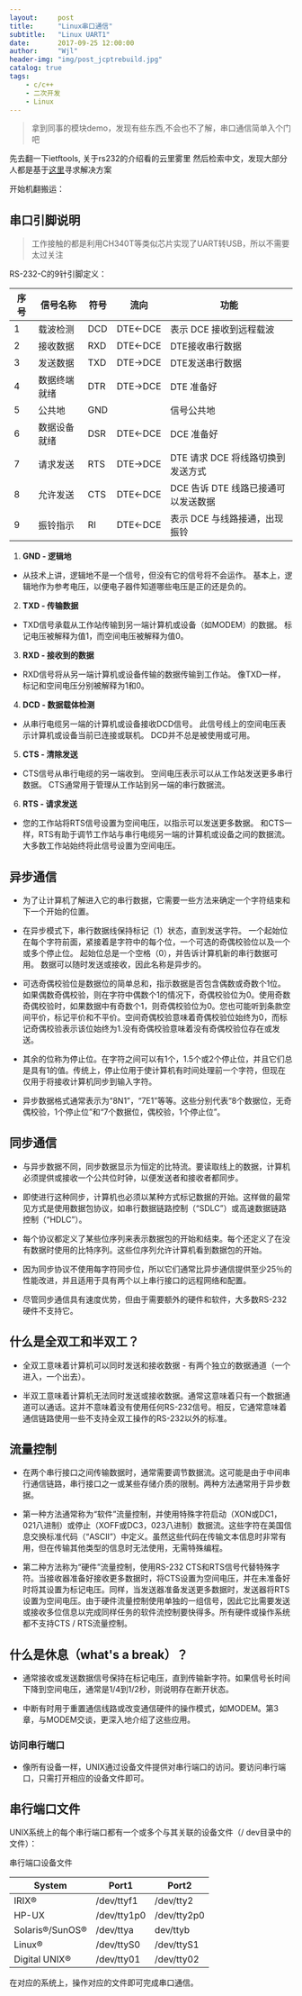 ```yaml
---
layout:     post
title:      "Linux串口通信"
subtitle:   "Linux UART1"
date:       2017-09-25 12:00:00
author:     "Wjl"
header-img: "img/post_jcptrebuild.jpg"
catalog: true
tags:
    - c/c++
    - 二次开发
    - Linux
---
```


> 拿到同事的模块demo，发现有些东西,不会也不了解，串口通信简单入个门吧

先去翻一下ietftools, 关于rs232的介绍看的云里雾里
然后检索中文，发现大部分人都是基于[这里](参考1)寻求解决方案

开始机翻搬运：

## 串口引脚说明
> 工作接触的都是利用CH340T等类似芯片实现了UART转USB，所以不需要太过关注 

RS-232-C的9针引脚定义：  

|序号|信号名称|符号|流向|功能|  
|--|--|--|--|--|  
|1|载波检测|DCD|DTE←DCE|表示 DCE 接收到远程载波|
|2|接收数据|RXD|DTE←DCE|DTE接收串行数据|
|3|发送数据|TXD|DTE→DCE|DTE发送串行数据|
|4|数据终端就绪|DTR|DTE→DCE|DTE 准备好|
|5|公共地|GND||信号公共地|
|6|数据设备就绪|DSR|DTE←DCE|DCE 准备好|
|7|请求发送|RTS|DTE→DCE|DTE 请求 DCE 将线路切换到发送方式|
|8|允许发送|CTS|DTE←DCE|DCE 告诉 DTE 线路已接通可以发送数据|
|9|振铃指示|RI|DTE←DCE|表示 DCE 与线路接通，出现振铃|  

1. **GND - 逻辑地**
- 从技术上讲，逻辑地不是一个信号，但没有它的信号将不会运作。 基本上，逻辑地作为参考电压，以便电子器件知道哪些电压是正的还是负的。

2. **TXD - 传输数据**
- TXD信号承载从工作站传输到另一端计算机或设备（如MODEM）的数据。 标记电压被解释为值1，而空间电压被解释为值0。

3. **RXD - 接收到的数据**
- RXD信号将从另一端计算机或设备传输的数据传输到工作站。 像TXD一样，标记和空间电压分别被解释为1和0。

4. **DCD - 数据载体检测**
- 从串行电缆另一端的计算机或设备接收DCD信号。 此信号线上的空间电压表示计算机或设备当前已连接或联机。 DCD并不总是被使用或可用。

5. **CTS - 清除发送**
- CTS信号从串行电缆的另一端收到。 空间电压表示可以从工作站发送更多串行数据。
CTS通常用于管理从工作站到另一端的串行数据流。

6. **RTS - 请求发送**
- 您的工作站将RTS信号设置为空间电压，以指示可以发送更多数据。
和CTS一样，RTS有助于调节工作站与串行电缆另一端的计算机或设备之间的数据流。 大多数工作站始终将此信号设置为空间电压。

## 异步通信
- 为了让计算机了解进入它的串行数据，它需要一些方法来确定一个字符结束和下一个开始的位置。 
- 在异步模式下，串行数据线保持标记（1）状态，直到发送字符。 一个起始位在每个字符前面，紧接着是字符中的每个位，一个可选的奇偶校验位以及一个或多个停止位。 起始位总是一个空格（0），并告诉计算机新的串行数据可用。 数据可以随时发送或接收，因此名称是异步的。

- 可选奇偶校验位是数据位的简单总和，指示数据是否包含偶数或奇数个1位。如果偶数奇偶校验，则在字符中偶数个1的情况下，奇偶校验位为0。使用奇数奇偶校验时，如果数据中有奇数个1，则奇偶校验位为0。您也可能听到条款空间平价，标记平价和不平价。空间奇偶校验意味着奇偶校验位始终为0，而​​标记奇偶校验表示该位始终为1.没有奇偶校验意味着没有奇偶校验位存在或发送。

- 其余的位称为停止位。在字符之间可以有1个，1.5个或2个停止位，并且它们总是具有1的值。传统上，停止位用于使计算机有时间处理前一个字符，但现在仅用于将接收计算机同步到输入字符。

- 异步数据格式通常表示为“8N1”，“7E1”等等。这些分别代表“8个数据位，无奇偶校验，1个停止位”和“7个数据位，偶校验，1个停止位”。

## 同步通信

- 与异步数据不同，同步数据显示为恒定的比特流。要读取线上的数据，计算机必须提供或接收一个公共位时钟，以便发送者和接收者都同步。

- 即使进行这种同步，计算机也必须以某种方式标记数据的开始。这样做的最常见方式是使用数据包协议，如串行数据链路控制（“SDLC”）或高速数据链路控制（“HDLC”）。

- 每个协议都定义了某些位序列来表示数据包的开始和结束。每个还定义了在没有数据时使用的比特序列。这些位序列允许计算机看到数据包的开始。

- 因为同步协议不使用每字符同步位，所以它们通常比异步通信提供至少25％的性能改进，并且适用于具有两个以上串行接口的远程网络和配置。

- 尽管同步通信具有速度优势，但由于需要额外的硬件和软件，大多数RS-232硬件不支持它。

## 什么是全双工和半双工？

- 全双工意味着计算机可以同时发送和接收数据 - 有两个独立的数据通道（一个进入，一个出去）。

- 半双工意味着计算机无法同时发送或接收数据。通常这意味着只有一个数据通道可以通话。这并不意味着没有使用任何RS-232信号。相反，它通常意味着通信链路使用一些不支持全双工操作的RS-232以外的标准。

## 流量控制

- 在两个串行接口之间传输数据时，通常需要调节数据流。这可能是由于中间串行通信链路，串行接口之一或某些存储介质的限制。两种方法通常用于异步数据。

- 第一种方法通常称为“软件”流量控制，并使用特殊字符启动（XON或DC1，021八进制）或停止（XOFF或DC3，023八进制）数据流。这些字符在美国信息交换标准代码（“ASCII”）中定义。虽然这些代码在传输文本信息时非常有用，但在传输其他类型的信息时无法使用，无需特殊编程。

- 第二种方法称为“硬件”流量控制，使用RS-232 CTS和RTS信号代替特殊字符。当接收器准备好接收更多数据时，将CTS设置为空间电压，并在未准备好时将其设置为标记电压。同样，当发送器准备发送更多数据时，发送器将RTS设置为空间电压。由于硬件流量控制使用单独的一组信号，因此它比需要发送或接收多位信息以完成同样任务的软件流控制要快得多。所有硬件或操作系统都不支持CTS / RTS流量控制。

## 什么是休息（what's a break）？

- 通常接收或发送数据信号保持在标记电压，直到传输新字符。如果信号长时间下降到空间电压，通常是1/4到1/2秒，则说明存在断开状态。

- 中断有时用于重置通信线路或改变通信硬件的操作模式，如MODEM。第3章，与MODEM交谈，更深入地介绍了这些应用。

### 访问串行端口

- 像所有设备一样，UNIX通过设备文件提供对串行端口的访问。要访问串行端口，只需打开相应的设备文件即可。

## 串行端口文件

UNIX系统上的每个串行端口都有一个或多个与其关联的设备文件（/ dev目录中的文件）：  

 串行端口设备文件  

|System|Port1|Port2|
|------|-----|-----|
|IRIX® |/dev/ttyf1|/dev/tty2|
|HP-UX |/dev/tty1p0|/dev/tty2p0|
|Solaris®/SunOS®|/dev/ttya|dev/ttyb|
|Linux®|/dev/ttyS0|/dev/ttyS1|
|Digital UNIX®|/dev/tty01|/dev/tty02|

在对应的系统上，操作对应的文件即可完成串口通信。  